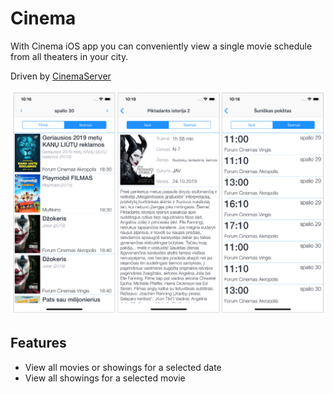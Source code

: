 # Cinema

With Cinema iOS app you can conveniently view a single movie schedule from all theaters in your city.

Driven by [CinemaServer](https://github.com/brien84/CinemaServer)

![](screenshot.png)

## Features
- View all movies or showings for a selected date
- View all showings for a selected movie
